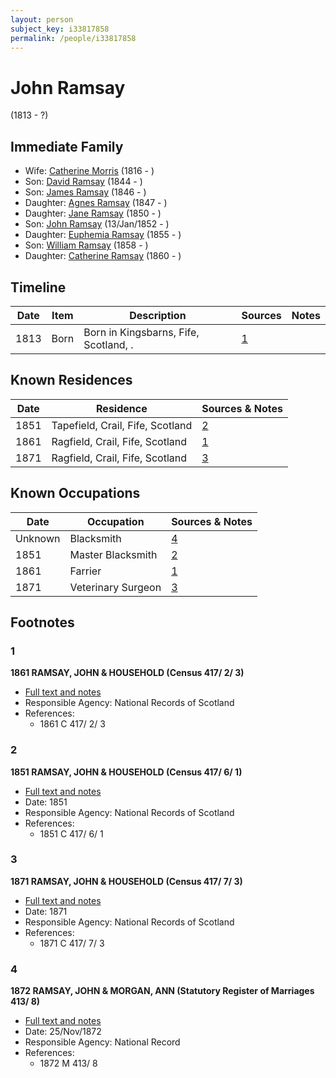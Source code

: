 ```yaml
---
layout: person
subject_key: i33817858
permalink: /people/i33817858
---
```


# John Ramsay
(1813 - ?)

## Immediate Family

* Wife: [Catherine Morris](./@33882736@-catherine-morris-b1816-d.md) (1816 - )
* Son: [David Ramsay](./@17577117@-david-ramsay-b1844-d.md) (1844 - )
* Son: [James Ramsay](./@5972344@-james-ramsay-b1846-d.md) (1846 - )
* Daughter: [Agnes Ramsay](./@73804628@-agnes-ramsay-b1847-d.md) (1847 - )
* Daughter: [Jane Ramsay](./@25940269@-jane-ramsay-b1850-d.md) (1850 - )
* Son: [John Ramsay](./@63088441@-john-ramsay-b1852-1-13-d.md) (13/Jan/1852 - )
* Daughter: [Euphemia Ramsay](./@99132181@-euphemia-ramsay-b1855-d.md) (1855 - )
* Son: [William Ramsay](./@29868878@-william-ramsay-b1858-d.md) (1858 - )
* Daughter: [Catherine Ramsay](./@12774174@-catherine-ramsay-b1860-d.md) (1860 - )

## Timeline

Date | Item | Description | Sources | Notes
---|---|---|---|---
1813 | Born | Born in Kingsbarns, Fife, Scotland, . | [1](#1) | 

## Known Residences

Date | Residence | Sources & Notes
---|---|---
1851 | Tapefield, Crail, Fife, Scotland | [2](#2)
1861 | Ragfield, Crail, Fife, Scotland | [1](#1)
1871 | Ragfield, Crail, Fife, Scotland | [3](#3)

## Known Occupations

Date | Occupation | Sources & Notes
---|---|---
Unknown | Blacksmith | [4](#4)
1851 | Master Blacksmith | [2](#2)
1861 | Farrier | [1](#1)
1871 | Veterinary Surgeon | [3](#3)

## Footnotes

### 1

**1861 RAMSAY, JOHN & HOUSEHOLD (Census 417/ 2/ 3)**

* [Full text and notes](../sources/@38885411@-1861-ramsay,-john-&-household-census-417-2-3-.md)
* Responsible Agency: National Records of Scotland
* References: 
  * 1861 C 417/ 2/ 3

### 2

**1851 RAMSAY, JOHN & HOUSEHOLD (Census 417/ 6/ 1)**

* [Full text and notes](../sources/@25180652@-1851-ramsay,-john-&-household-census-417-6-1-.md)
* Date: 1851
* Responsible Agency: National Records of Scotland
* References: 
  * 1851 C 417/ 6/ 1

### 3

**1871 RAMSAY, JOHN & HOUSEHOLD (Census 417/ 7/ 3)**

* [Full text and notes](../sources/@9560884@-1871-ramsay,-john-&-household-census-417-7-3-.md)
* Date: 1871
* Responsible Agency: National Records of Scotland
* References: 
  * 1871 C 417/ 7/ 3

### 4

**1872 RAMSAY, JOHN & MORGAN, ANN (Statutory Register of Marriages 413/ 8)**

* [Full text and notes](../sources/@73390380@-1872-ramsay,-john-&-morgan,-ann-statutory-register-of-marriages-413-8-.md)
* Date: 25/Nov/1872
* Responsible Agency: National Record
* References: 
  * 1872 M 413/ 8

